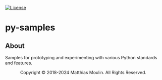 [![License][s1]][li]

[s1]: https://img.shields.io/badge/licence-GPL%203.0-blue.svg
[li]: https://raw.githubusercontent.com/matt77hias/py-samples/master/LICENSE.txt

# py-samples

## About
Samples for prototyping and experimenting with various Python standards and features.

<p align="center">Copyright © 2018-2024 Matthias Moulin. All Rights Reserved.</p>
